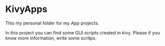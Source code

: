 # KivyApps
This my personal folder for my App projects.


In this project you can find some GUI scripts created in kivy.
Please if you know more information, write some scritps.
